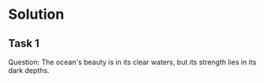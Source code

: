 # Solution
## Task 1
Question: The ocean's beauty is in its clear waters, but its strength lies in its dark depths.

